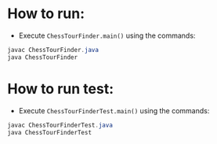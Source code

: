 # How to run:
- Execute `ChessTourFinder.main()` using the commands:

```java
javac ChessTourFinder.java
java ChessTourFinder
```

# How to run test:
- Execute `ChessTourFinderTest.main()` using the commands:

```java
javac ChessTourFinderTest.java
java ChessTourFinderTest
```